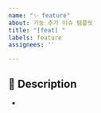 ```yaml
---
name: "✨ feature"
about: 기능 추가 이슈 템플릿
title: "[feat] "
labels: feature
assignees: ''

---
```


## 📌 Description
-
